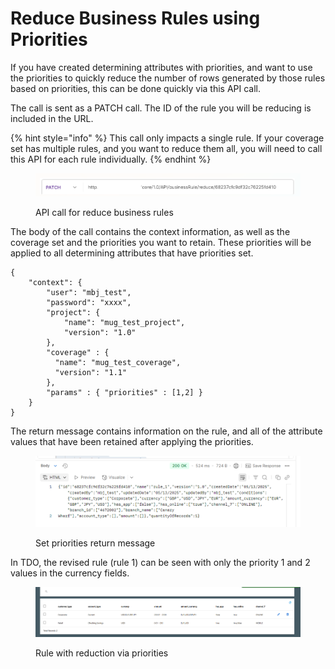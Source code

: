 # Reduce Business Rules using Priorities

If you have created determining attributes with priorities, and want to use the priorities to quickly reduce the number of rows generated by those rules based on priorities, this can be done quickly via this API call.

The call is sent as a PATCH call.  The ID of the rule you will be reducing is included in the URL. &#x20;

{% hint style="info" %}
This call only impacts a single rule.  If your coverage set has multiple rules, and you want to reduce them all, you will need to call this API for each rule individually.
{% endhint %}

<figure><img src="../../../../../.gitbook/assets/image (23) (1).png" alt=""><figcaption><p>API call for reduce business rules</p></figcaption></figure>

The body of the call contains the context information, as well as the coverage set and the priorities you want to retain.  These priorities will be applied to all determining attributes that have priorities set.

```
{
	"context": {
		"user": "mbj_test",
		"password": "xxxx",
		"project": {
			"name": "mug_test_project",
			"version": "1.0"
		},
		"coverage" : {
		  "name": "mug_test_coverage",
		  "version": "1.1"
		},
		"params" : { "priorities" : [1,2] }
	}
}
```

The return message contains information on the rule, and all of the attribute values that have been retained after applying the priorities.

<figure><img src="../../../../../.gitbook/assets/image (24) (1).png" alt=""><figcaption><p>Set priorities return message</p></figcaption></figure>

In TDO, the revised rule (rule 1) can be seen with only the priority 1 and 2 values in the currency fields.

<figure><img src="../../../../../.gitbook/assets/image (25) (1).png" alt=""><figcaption><p>Rule with reduction via priorities</p></figcaption></figure>
